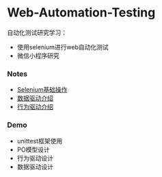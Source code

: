 # Web-Automation-Testing

自动化测试研究学习：
+ 使用selenium进行web自动化测试
+ 微信小程序研究


### Notes

+ [Selenium基础操作](./notes/Selenium.md)
+ [数据驱动介绍](./notes/数据驱动.md)
+ [行为驱动介绍](./notes/行为驱动.md)

### Demo

* unittest框架使用
* PO模型设计
* 行为驱动设计
* 数据驱动设计

